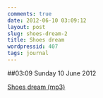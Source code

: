 ```yaml
---
comments: true
date: 2012-06-10 03:09:12
layout: post
slug: shoes-dream-2
title: Shoes dream
wordpressid: 407
tags: journal
---
```


##03:09 Sunday 10 June 2012

[Shoes dream  (mp3)](http://audioboo.fm/boos/839549-shoes-dream.mp3?keyed=true&source=embed)
